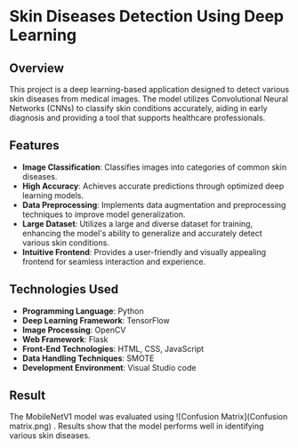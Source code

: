 # Skin Diseases Detection Using Deep Learning

## Overview
This project is a deep learning-based application designed to detect various skin diseases from medical images. The model utilizes Convolutional Neural Networks (CNNs) to classify skin conditions accurately, aiding in early diagnosis and providing a tool that supports healthcare professionals.

## Features
- **Image Classification**: Classifies images into categories of common skin diseases.
- **High Accuracy**: Achieves accurate predictions through optimized deep learning models.
- **Data Preprocessing**: Implements data augmentation and preprocessing techniques to improve model generalization.
- **Large Dataset**: Utilizes a large and diverse dataset for training, enhancing the model's ability to generalize and accurately detect various skin conditions.
- **Intuitive Frontend**: Provides a user-friendly and visually appealing frontend for seamless interaction and experience.

## Technologies Used
- **Programming Language**: Python
- **Deep Learning Framework**: TensorFlow
- **Image Processing**: OpenCV
- **Web Framework**: Flask
- **Front-End Technologies**: HTML, CSS, JavaScript
- **Data Handling Techniques**: SMOTE
- **Development Environment**: Visual Studio code

## Result
The MobileNetV1 model was evaluated using ![Confusion Matrix](Confusion matrix.png)
. Results show that the model performs well in identifying various skin diseases.




